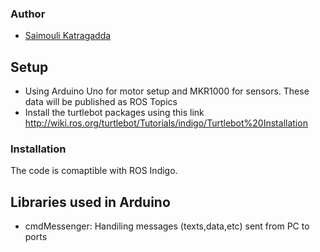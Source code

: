 
### Author

* [Saimouli Katragadda](https://www.linkedin.com/in/saimouli-katragadda/)

## Setup
* Using Arduino Uno for motor setup and MKR1000 for sensors. These data will be published as ROS Topics 
* Install the turtlebot packages using this link http://wiki.ros.org/turtlebot/Tutorials/indigo/Turtlebot%20Installation
### Installation
The code is comaptible with ROS Indigo. 

## Libraries used in Arduino

* cmdMessenger: Handiling messages (texts,data,etc) sent from PC to ports 
